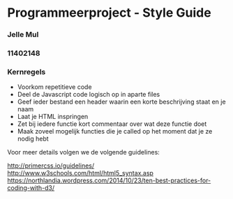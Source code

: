 # Programmeerproject - Style Guide
### Jelle Mul
### 11402148

### Kernregels
- Voorkom repetitieve code
- Deel de Javascript code logisch op in aparte files
- Geef ieder bestand een header waarin een korte beschrijving staat en je naam
- Laat je HTML inspringen
- Zet bij iedere functie kort commentaar over wat deze functie doet
- Maak zoveel mogelijk functies die je called op het moment dat je ze nodig hebt

Voor meer details volgen we de volgende guidelines:

http://primercss.io/guidelines/
http://www.w3schools.com/html/html5_syntax.asp   
https://northlandia.wordpress.com/2014/10/23/ten-best-practices-for-coding-with-d3/
